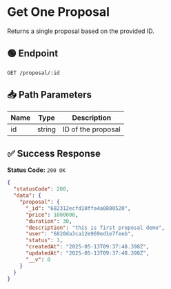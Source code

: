 # Get One Proposal

Returns a single proposal based on the provided ID.

## 🟢 Endpoint

`GET /proposal/:id`

## 📥 Path Parameters

| Name | Type   | Description        |
| ---- | ------ | ------------------ |
| id   | string | ID of the proposal |

## ✅ Success Response

**Status Code:** `200 OK`

```json
{
  "statusCode": 200,
  "data": {
    "proposal": {
      "_id": "682312ecfd10ffa4a0800520",
      "price": 1000000,
      "duration": 30,
      "description": "this is first proposal demo",
      "user": "6820da3ca12e969ed1e7feeb",
      "status": 1,
      "createdAt": "2025-05-13T09:37:48.398Z",
      "updatedAt": "2025-05-13T09:37:48.398Z",
      "__v": 0
    }
  }
}
```
